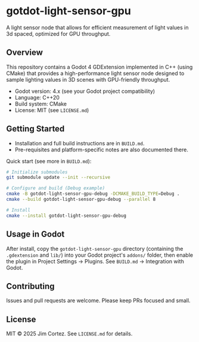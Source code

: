 # gotdot-light-sensor-gpu

A light sensor node that allows for efficient measurement of light values in 3d spaced, optimized for GPU throughput.

## Overview

This repository contains a Godot 4 GDExtension implemented in C++ (using CMake) that provides a high-performance light sensor node designed to sample lighting values in 3D scenes with GPU-friendly throughput.

- Godot version: 4.x (see your Godot project compatibility)
- Language: C++20
- Build system: CMake
- License: MIT (see `LICENSE.md`)

## Getting Started

- Installation and full build instructions are in `BUILD.md`.
- Pre-requisites and platform-specific notes are also documented there.

Quick start (see more in `BUILD.md`):

```bash
# Initialize submodules
git submodule update --init --recursive

# Configure and build (Debug example)
cmake -B gotdot-light-sensor-gpu-debug -DCMAKE_BUILD_TYPE=Debug .
cmake --build gotdot-light-sensor-gpu-debug --parallel 8

# Install
cmake --install gotdot-light-sensor-gpu-debug
```

## Usage in Godot

After install, copy the `gotdot-light-sensor-gpu` directory (containing the `.gdextension` and `lib/`) into your Godot project's `addons/` folder, then enable the plugin in Project Settings → Plugins. See `BUILD.md` → Integration with Godot.

## Contributing

Issues and pull requests are welcome. Please keep PRs focused and small.

## License

MIT © 2025 Jim Cortez. See `LICENSE.md` for details.
